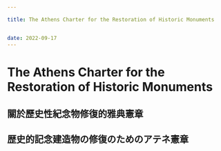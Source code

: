 ```yaml
---

title: The Athens Charter for the Restoration of Historic Monuments


date: 2022-09-17
---
```

# The Athens Charter for the Restoration of Historic Monuments
## 關於歷史性紀念物修復的雅典憲章
## 歴史的記念建造物の修復のためのアテネ憲章